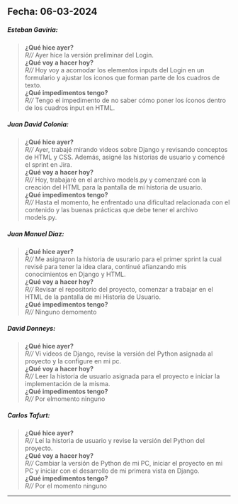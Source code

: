 ## Fecha: 06-03-2024
##### Esteban Gaviria:
>**¿Qué hice ayer?**  
>*R//*  Ayer hice la versión preliminar del Login.  
>**¿Qué voy a hacer hoy?**  
>*R//* Hoy voy a acomodar los elementos inputs del Login en un formulario y ajustar los iconos que forman parte de los cuadros de texto.  
>**¿Qué impedimentos tengo?**  
>*R//* Tengo el impedimento de no saber cómo poner los íconos dentro de los cuadros input en HTML.

##### Juan David Colonia:
>**¿Qué hice ayer?**  
>*R//* Ayer, trabajé mirando videos sobre Django y revisando conceptos de HTML y CSS. Además, asigné las historias de usuario y comencé el sprint en Jira.  
>**¿Qué voy a hacer hoy?**   
>*R//* Hoy, trabajaré en el archivo models.py y comenzaré con la creación del HTML para la pantalla de mi historia de usuario.  
>**¿Qué impedimentos tengo?**  
>*R//* Hasta el momento, he enfrentado una dificultad relacionada con el contenido y las buenas prácticas que debe tener el archivo models.py.  

##### Juan Manuel Diaz:
>**¿Qué hice ayer?**  
>*R//* Me asignaron la historia de usurario para el primer sprint la cual revisé para tener la idea clara, continué afianzando mis conocimientos en Django y HTML.  
>**¿Qué voy a hacer hoy?**  
>*R//* Revisar el repositorio del proyecto, comenzar a trabajar en el HTML de la pantalla de mi Historia de Usuario.  
>**¿Qué impedimentos tengo?**  
>*R//* Ninguno demomento

##### David Donneys:
>**¿Qué hice ayer?**  
>*R//* Vi videos de Django, revise la versión del Python asignada al proyecto y la configure en mi pc.  
>**¿Qué voy a hacer hoy?**  
>*R//* Leer la historia de usuario asignada para el proyecto e iniciar la implementación de la misma.  
>**¿Qué impedimentos tengo?**  
>*R//* Por elmomento ninguno  

##### Carlos Tafurt:
>**¿Qué hice ayer?**  
>*R//* Leí la historia de usuario y revise la versión del Python del proyecto.  
>**¿Qué voy a hacer hoy?**  
>*R//* Cambiar la versión de Python de mi PC, iniciar el proyecto en mi PC y iniciar con el desarrollo de mi primera vista en Django.  
>**¿Qué impedimentos tengo?**  
>*R//* Por el momento ninguno

---